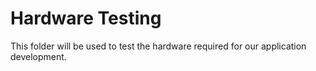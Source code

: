 # Hardware Testing

This folder will be used to test the hardware required for our application development.
